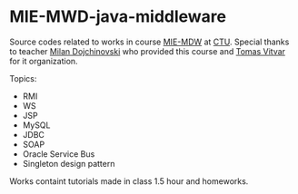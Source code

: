 # MIE-MWD-java-middleware
Source codes related to works in course [MIE-MDW](http://bk.fit.cvut.cz/en/predmety/00/00/00/00/00/00/01/43/45/p1434506.html) at [CTU](http://fit.cvut.cz/en).
Special thanks to teacher [Milan Dojchinovski](http://www.dojchinovski.mk) who provided this course and [Tomas Vitvar](http://vitvar.com) for it organization.

Topics:

* RMI
* WS
* JSP
* MySQL
* JDBC
* SOAP
* Oracle Service Bus
* Singleton design pattern

Works containt tutorials made in class 1.5 hour and homeworks.



